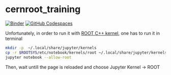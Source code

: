 # cernroot_training

[![Binder](https://mybinder.org/badge_logo.svg)](https://mybinder.org/v2/gh/aprozo/binder_cern_root/main?urlpath=git-pull%3Frepo%3Dhttps%253A%252F%252Fgithub.com%252Faprozo%252Fcernroot_training%26urlpath%3Dtree%252Fcernroot_training%252F%26branch%3Dmain)
[![GitHub Codespaces](https://github.com/codespaces/badge.svg)](https://codespaces.new/aprozo/cernroot_training?quickstart=1)


Unfortunately, in order to run it with [ROOT C++ kernel](https://github.com/root-project/root/tree/master/bindings/jupyroot), one has to run it in terminal 
``` bash
mkdir -p  ~/.local/share/jupyter/kernels
cp -r $ROOTSYS/etc/notebook/kernels/root ~/.local/share/jupyter/kernels
jupyter notebook --allow-root
```

Then, wait untill the page is reloaded and choose Jupyter Kernel -> ROOT

